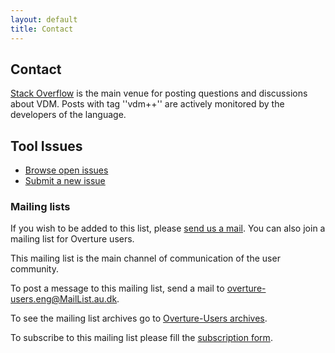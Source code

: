 ```yaml
---
layout: default
title: Contact
---
```



## Contact

[Stack Overflow](http://stackoverflow.com/questions/tagged/vdm%2b%2b) is the main venue for posting questions and discussions about VDM. Posts with tag ''vdm++'' are actively monitored by the developers of the language.

## Tool Issues

* [Browse open issues](https://github.com/overturetool/overture/issues?labels=&milestone=&page=1&state=open)
* [Submit a new issue](https://github.com/overturetool/overture/issues/new)


### Mailing lists

If you wish to be added to this list, please
[send us a mail](mailto:info@overturetool.org). You can also join a
mailing list for Overture users.

This mailing list is the main channel of communication of the user
community.

To post a message to this mailing list, send a mail to
[overture-users.eng@MailList.au.dk](mailto:overture-users.eng@MailList.au.dk).

To see the mailing list archives go to
[Overture-Users archives](http://maillist.au.dk/mailman/private/overture-users.eng/).

To subscribe to this mailing list please fill the
[subscription form](http://maillist.au.dk/mailman/listinfo/overture-users.eng).

